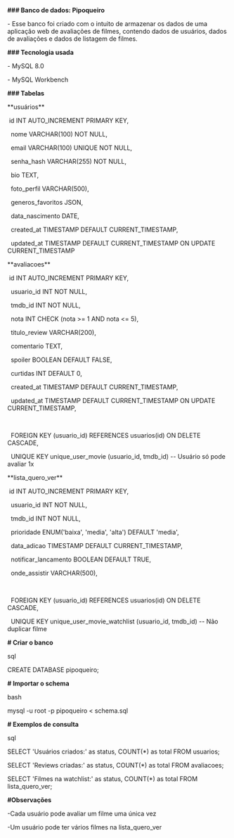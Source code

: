 **### Banco de dados: Pipoqueiro** 



\- Esse banco foi criado com o intuito de armazenar os dados de uma aplicação web de avaliações de filmes, contendo dados de usuários, dados de avaliações e dados de listagem de filmes.



**### Tecnologia usada**



\- MySQL 8.0

\- MySQL Workbench





**### Tabelas**

\*\*usuários\*\*

&nbsp;id INT AUTO\_INCREMENT PRIMARY KEY,

&nbsp;   nome VARCHAR(100) NOT NULL,                   

&nbsp;   email VARCHAR(100) UNIQUE NOT NULL,             

&nbsp;   senha\_hash VARCHAR(255) NOT NULL,              

&nbsp;   bio TEXT,                                     

&nbsp;   foto\_perfil VARCHAR(500),                      

&nbsp;   generos\_favoritos JSON,                        

&nbsp;   data\_nascimento DATE,                          

&nbsp;   created\_at TIMESTAMP DEFAULT CURRENT\_TIMESTAMP,

&nbsp;   updated\_at TIMESTAMP DEFAULT CURRENT\_TIMESTAMP ON UPDATE CURRENT\_TIMESTAMP



\*\*avaliacoes\*\*

&nbsp;id INT AUTO\_INCREMENT PRIMARY KEY,

&nbsp;   usuario\_id INT NOT NULL,                       

&nbsp;   tmdb\_id INT NOT NULL,                         

&nbsp;   nota INT CHECK (nota >= 1 AND nota <= 5),     

&nbsp;   titulo\_review VARCHAR(200),                    

&nbsp;   comentario TEXT,                               

&nbsp;   spoiler BOOLEAN DEFAULT FALSE,                 

&nbsp;   curtidas INT DEFAULT 0,                        

&nbsp;   created\_at TIMESTAMP DEFAULT CURRENT\_TIMESTAMP,

&nbsp;   updated\_at TIMESTAMP DEFAULT CURRENT\_TIMESTAMP ON UPDATE CURRENT\_TIMESTAMP,

&nbsp;   

&nbsp;   FOREIGN KEY (usuario\_id) REFERENCES usuarios(id) ON DELETE CASCADE,

&nbsp;   UNIQUE KEY unique\_user\_movie (usuario\_id, tmdb\_id)  -- Usuário só pode avaliar 1x



\*\*lista\_quero\_ver\*\*

&nbsp;id INT AUTO\_INCREMENT PRIMARY KEY,

&nbsp;   usuario\_id INT NOT NULL,                       

&nbsp;   tmdb\_id INT NOT NULL,                          

&nbsp;   prioridade ENUM('baixa', 'media', 'alta') DEFAULT 'media',  

&nbsp;   data\_adicao TIMESTAMP DEFAULT CURRENT\_TIMESTAMP,

&nbsp;   notificar\_lancamento BOOLEAN DEFAULT TRUE,     

&nbsp;   onde\_assistir VARCHAR(500),                    

&nbsp;   

&nbsp;   FOREIGN KEY (usuario\_id) REFERENCES usuarios(id) ON DELETE CASCADE,

&nbsp;   UNIQUE KEY unique\_user\_movie\_watchlist (usuario\_id, tmdb\_id)  -- Não duplicar filme







**# Criar o banco**

sql

CREATE DATABASE pipoqueiro;



**# Importar o schema**

bash

mysql -u root -p pipoqueiro < schema.sql



**# Exemplos de consulta**

sql

SELECT 'Usuários criados:' as status, COUNT(\*) as total FROM usuarios;

SELECT 'Reviews criadas:' as status, COUNT(\*) as total FROM avaliacoes;  

SELECT 'Filmes na watchlist:' as status, COUNT(\*) as total FROM lista\_quero\_ver;







**#Observações**

-Cada usuário pode avaliar um filme uma única vez

-Um usuário pode ter vários filmes na lista\_quero\_ver





